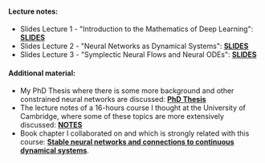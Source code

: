 #### Lecture notes:

- Slides Lecture 1 - "Introduction to the Mathematics of Deep Learning": [**SLIDES**](lecture1.pdf)
- Slides Lecture 2 - "Neural Networks as Dynamical Systems": [**SLIDES**](lecture2.pdf)
- Slides Lecture 3 - "Symplectic Neural Flows and Neural ODEs": [**SLIDES**](lecture3.pdf)

#### Additional material:
- My PhD Thesis where there is some more background and other constrained neural networks are discussed: [**PhD Thesis**](/phd_thesis.pdf)
- The lecture notes of a 16-hours course I thought at the University of Cambridge, where some of these topics are more extensively discussed: [**NOTES**](/graduateCourseNotes.pdf)
- Book chapter I collaborated on and which is strongly related with this course: [**Stable neural networks and connections to continuous dynamical systems**](https://www.arxiv.org/abs/2510.22299).